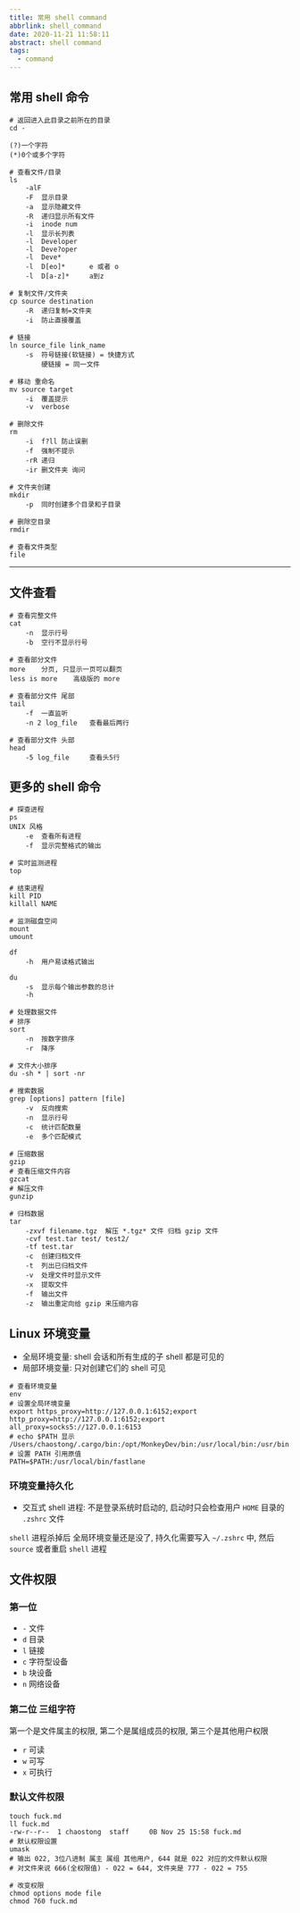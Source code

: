 ```yaml
---
title: 常用 shell command
abbrlink: shell_command
date: 2020-11-21 11:58:11
abstract: shell command
tags:
  - command
---
```


## 常用 shell 命令

```shell
# 返回进入此目录之前所在的目录
cd -

(?)一个字符
(*)0个或多个字符

# 查看文件/目录
ls
    -alF
    -F  显示目录
    -a  显示隐藏文件
    -R  递归显示所有文件
    -i  inode num
    -l  显示长列表
    -l  Developer
    -l  Deve?oper
    -l  Deve*
    -l  D[eo]*      e 或者 o
    -l  D[a-z]*     a到z

# 复制文件/文件夹
cp source destination
    -R  递归复制=文件夹
    -i  防止直接覆盖

# 链接
ln source_file link_name
    -s  符号链接(软链接) = 快捷方式
        硬链接 = 同一文件

# 移动 重命名
mv source target
    -i  覆盖提示
    -v  verbose

# 删除文件
rm
    -i  f?ll 防止误删
    -f  强制不提示
    -rR 递归
    -ir 删文件夹 询问

# 文件夹创建
mkdir
    -p  同时创建多个目录和子目录

# 删除空目录
rmdir

# 查看文件类型
file
```

---

## 文件查看

```shell
# 查看完整文件
cat
    -n  显示行号
    -b  空行不显示行号

# 查看部分文件
more    分页, 只显示一页可以翻页
less is more    高级版的 more

# 查看部分文件 尾部
tail
    -f  一直监听
    -n 2 log_file   查看最后两行

# 查看部分文件 头部
head
    -5 log_file     查看头5行
```

## 更多的 shell 命令

```shell
# 探查进程
ps
UNIX 风格
    -e  查看所有进程
    -f  显示完整格式的输出

# 实时监测进程
top

# 结束进程
kill PID
killall NAME

# 监测磁盘空间
mount
umount

df
    -h  用户易读格式输出

du
    -s  显示每个输出参数的总计
    -h

# 处理数据文件
# 排序
sort
    -n  按数字排序
    -r  降序

# 文件大小排序
du -sh * | sort -nr

# 搜索数据
grep [options] pattern [file]
    -v  反向搜索
    -n  显示行号
    -c  统计匹配数量
    -e  多个匹配模式

# 压缩数据
gzip
# 查看压缩文件内容
gzcat
# 解压文件
gunzip

# 归档数据
tar
    -zxvf filename.tgz  解压 *.tgz* 文件 归档 gzip 文件
    -cvf test.tar test/ test2/
    -tf test.tar
    -c  创建归档文件
    -t  列出已归档文件
    -v  处理文件时显示文件
    -x  提取文件
    -f  输出文件
    -z  输出重定向给 gzip 来压缩内容
```

## Linux 环境变量

- 全局环境变量: shell 会话和所有生成的子 shell 都是可见的
- 局部环境变量: 只对创建它们的 shell 可见

```shell
# 查看环境变量
env
# 设置全局环境变量
export https_proxy=http://127.0.0.1:6152;export http_proxy=http://127.0.0.1:6152;export all_proxy=socks5://127.0.0.1:6153
# echo $PATH 显示
/Users/chaostong/.cargo/bin:/opt/MonkeyDev/bin:/usr/local/bin:/usr/bin:/bin:/usr/sbin:/sbin:/Library/Apple/usr/bin:/Users/chaostong/.rvm/bin:/Users/chaostong/miniconda2/bin
# 设置 PATH 引用原值
PATH=$PATH:/usr/local/bin/fastlane
```

### 环境变量持久化

- 交互式 shell 进程: 不是登录系统时启动的, 启动时只会检查用户 `HOME` 目录的 `.zshrc` 文件

`shell` 进程杀掉后 全局环境变量还是没了, 持久化需要写入 `~/.zshrc` 中, 然后 `source` 或者重启 `shell` 进程

## 文件权限

### 第一位

- `-` 文件
- `d` 目录
- `l` 链接
- `c` 字符型设备
- `b` 块设备
- `n` 网络设备

### 第二位 三组字符

第一个是文件属主的权限, 第二个是属组成员的权限, 第三个是其他用户权限

- `r` 可读
- `w` 可写
- `x` 可执行

### 默认文件权限

```shell
touch fuck.md
ll fuck.md
-rw-r--r--  1 chaostong  staff     0B Nov 25 15:58 fuck.md
# 默认权限设置
umask
# 输出 022, 3位八进制 属主 属组 其他用户, 644 就是 022 对应的文件默认权限
# 对文件来说 666(全权限值) - 022 = 644, 文件夹是 777 - 022 = 755

# 改变权限
chmod options mode file
chmod 760 fuck.md
```
